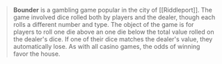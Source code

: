 > **Bounder** is a gambling game popular in the city of [[Riddleport]]. The game involved dice rolled both by players and the dealer, though each rolls a different number and type. The object of the game is for players to roll one die above an one die below the total value rolled on the dealer's dice. If one of their dice matches the dealer's value, they automatically lose. As with all casino games, the odds of winning favor the house.







